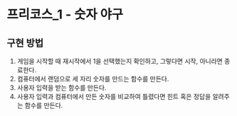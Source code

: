 # 프리코스_1  - 숫자 야구


## 구현 방법
1. 게임을 시작할 때 재시작에서 1을 선택했는지 확인하고, 그렇다면 시작, 아니라면 종료한다. 
1. 컴퓨터에서 랜덤으로 세 자리 숫자를 만드는 함수를 만든다.
2. 사용자 입력을 받는 함수를 만든다.
3. 사용자 입력과 컴퓨터에서 만든 숫자를 비교하여 틀렸다면 힌트 혹은 정답을 알려주는 함수를 만든다.


